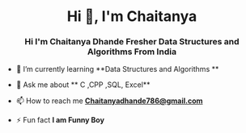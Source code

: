 
<h1 align="center">Hi 👋, I'm Chaitanya</h1>
<h3 align="center">Hi I'm Chaitanya Dhande Fresher Data Structures and Algorithms   From India</h3>



- 🌱 I’m currently learning **Data Structures and Algorithms **

- 💬 Ask me about ** C ,CPP ,SQL, Excel**


- 📫 How to reach me **Chaitanyadhande786@gmail.com**

- ⚡ Fun fact **I am Funny Boy**

